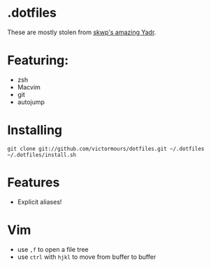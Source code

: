 .dotfiles
===

These are mostly stolen from [skwp's amazing Yadr](https://github.com/skwp/dotfiles).

Featuring:
=
- zsh
- Macvim
- git
- autojump

Installing
===
```
git clone git://github.com/victormours/dotfiles.git ~/.dotfiles
~/.dotfiles/install.sh
```


Features
===

- Explicit aliases!

Vim
===
- use `,f` to open a file tree
- use `ctrl` with `hjkl` to move from buffer to buffer

